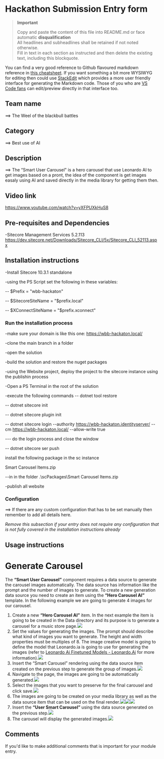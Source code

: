 # Hackathon Submission Entry form

> __Important__  
> 
> Copy and paste the content of this file into README.md or face automatic __disqualification__  
> All headlines and subheadlines shall be retained if not noted otherwise.  
> Fill in text in each section as instructed and then delete the existing text, including this blockquote.

You can find a very good reference to Github flavoured markdown reference in [this cheatsheet](https://github.com/adam-p/markdown-here/wiki/Markdown-Cheatsheet). If you want something a bit more WYSIWYG for editing then could use [StackEdit](https://stackedit.io/app) which provides a more user friendly interface for generating the Markdown code. Those of you who are [VS Code fans](https://code.visualstudio.com/docs/languages/markdown#_markdown-preview) can edit/preview directly in that interface too.

## Team name
⟹ The Weel of the blackbull battles

## Category
⟹ Best use of AI

## Description
⟹ The “Smart User Carousel" is a hero carousel that use Leonardo AI to get images based on a pront, the idea of the component is get images easaly using AI and saved directly in the media library  for getting them then.


## Video link

https://www.youtube.com/watch?v=yXFPUXkHuS8


## Pre-requisites and Dependencies


-Sitecore Management Services 5.2.113 https://dev.sitecore.net/Downloads/Sitecore_CLI/5x/Sitecore_CLI_52113.aspx

## Installation instructions

-Install Sitecore 10.3.1 standalone

-using the PS Script set the following in these variables:

 -- $Prefix = "wbb-hackaton"

 -- $SitecoreSiteName = "$prefix.local"

 -- $XConnectSiteName = "$prefix.xconnect"

### Run the installation process

-make sure your domain is like this one: https://wbb-hackaton.local/

-clone the main branch in a folder

-open the solution

-build the solution and restore the nuget packages

-using the Website project, deploy the project to the sitecore instance using the publishin process

-Open a PS Terminal in the root of the solution

-execute the following commands
-- dotnet tool restore

-- dotnet sitecore init

-- dotnet sitecore plugin init

-- dotnet sitecore login --authority https://wbb-hackaton.identityserver/ --cm https://wbb-hackaton.local/ --allow-write true

--- do the login process and close the window

-- dotnet sitecore ser push

install the following package in the sc instance

Smart Carousel Items.zip

--in in the folder .\scPackages\Smart Carousel Items.zip

-publish all website




### Configuration
⟹ If there are any custom configuration that has to be set manually then remember to add all details here.

_Remove this subsection if your entry does not require any configuration that is not fully covered in the installation instructions already_

## Usage instructions

# Generate Carousel

The **“Smart User Carousel”** component requires a data source to generate the carousel images automatically. The data source has information like the prompt and the number of images to generate.
To create a new generation data source you need to create an item using the **“Hero Carousel AI”** template. In the following example we are going to generate 4 images for our carousel.

 1. Create a new **“Hero Carousel AI”** item. In the next example the item is going to be created in the Data directory and its purpose is to generate a carousel for a music store page.**![](https://lh7-us.googleusercontent.com/y9obKyte3svEOv_TNT57p2f1rM4bU-A0wI53pgoknOzY5dCQVODbBCOn9yDbbu_Ttt-AflBLXOrFlxafCEbrUk_a0ZWNAPVggSiRvg0R3vQhOPCC-ETNk8KiWeYwH9ZPgPZItWE68iC08gpM5GO968w)**
 2. Set the values for generating the images. The prompt should describe what kind of images you want to generate. The height and width properties must be multiples of 8. The image creative model is going to define the model that Leonardo.ia is going to use for generating the images (refer to [Leonardo Ai Finetuned Models - Leonardo.Ai](https://app.leonardo.ai/finetuned-models) for more information).**![](https://lh7-us.googleusercontent.com/ktBT__M18mqyiI-wmbE1oUHMeQvkH1YmNdA6yOmXvSQ0EN7NSzxaPltCCP90gn_nHXZpcIr3rc0-WG-FGpkUQMDDcK3O2NVb6hFIHhJs8kUdRBPC7r1mYkM5OfTBtQyXtYbCwXiCvs0VAgzV8Hw_f4s)**
 3. Insert the “Smart Carousel” rendering using the data source item created on the previous step to generate the group of images.**![](https://lh7-us.googleusercontent.com/I2T2zVkJOvzLL9mFL8RYTOkFVNYpAPhY4izOLeHLD7YqRKoWQOcgiZ6yDDD8wP1nC3VTu3EvduoCkVJVHYGGbLwYw9fkN1PH-8-rLSgiSv3Keg81aFPPcHmBVLTPLhJvxJuAILCXT5JlGCCYQlgi81Y)**
 4. Navigate to the page, the images are going to be automatically generated.**![](https://lh7-us.googleusercontent.com/VGRabwyiZogWeaF_e7PPphIHPuLursVbuEJ5JjvCClrrNKU0GQx8EEFKf2OPMzEEL1l5P_UkHh5RbGhKvKtDl-cnSapdakdDMWLmRbLfkajCzwustgg15037QT9k5yO0a9DBkFMtCYWSxIFNRm0jWpg)**
 5. Select the images that you want to preserve for the final carousel and click save.**![](https://lh7-us.googleusercontent.com/OZtK_6EO3-8GqgIsS4D0BNE0YpzTDiGwytsmOrEieguzfyqdRuMOPRYIOKYlWUWNAeRuXAC70hPeCDNpucq0G6UAItndmhOPqQhNOjWAuneiEHu_I6LFz01SskjEPkPUAGhyyCVj7sGJ4Y1qktew_ws)**
 6. The images are going to be created on your media library as well as the data source item that can be used on the final render.**![](https://lh7-us.googleusercontent.com/CDo0K5Zd06u0gUIbf18TlMTo6oAUpCBcxVkPMFCiIOLEy20ivcowFU43c6GXPjkx6CEuAd0oXY3Tt1gxvm2Z_E5lprH-KvM4L8c9-WAeISA8h8lW-o_1ST2ru_gnbXITVVTrAbL3WisRl5YrzCYmrn8)****![](https://lh7-us.googleusercontent.com/fD3JcysHd9fLVDuY5Ne-bEitQlqv1pQSZU2cv4XJSqoqq9W3HD85ux7u8XhFMJ6KDUqqulZVC99sOdExdIj33J9QJtJjDrtvNSJdvX0wLpTHLfMQJftX1E9iKBRhfVoXXhqB5bYPePDGgtVO88EeM9I)****![](https://lh7-us.googleusercontent.com/ofZsL2zU3oblJJbgZWTAjUHAUm58AWDjhCtAvYqBLmkivUBKS5i8AjeGYOepySeGXmycChFK0K-ALxZ5iMb4MgDnFARm0zFAetZD8mqOMPXEUl2NrMdhPwglvo_m1B-mM-Gf4F5RGQFfg3nPQ41DnIk)**
 7. Insert the **“User Smart Carousel”** using the data source generated on the previous step.**![](https://lh7-us.googleusercontent.com/s3kklmIvMVek2gsRqHbGeZieNsDU06rgj-I6yk9Ny7fyi3ee_SbtkG3IAHtmmO_0Mx6l1c5rQWV0segb6HGkixA1nkXXWS95d4bnHb3OblGOj3EYeBvhbXHeYxQ3KRZ-wWiXkBJyAEatuFb4pXqsylA)**
 8. The carousel will display the generated images.**![](https://lh7-us.googleusercontent.com/BH68ZP8iXRx4alis2iEtU1xlTE6C0FD4XSoU3UjgOOoQIT0SvfndYZkeapSCVTBiscgwNaZt3fTfDT3duL97VfeT3tTaehW8y3kitnZ7rgTHfF9bLFygQE5dRinnBeUNLvlieCYoBNLL3pn2I4Qk98Q)**



## Comments
If you'd like to make additional comments that is important for your module entry.
